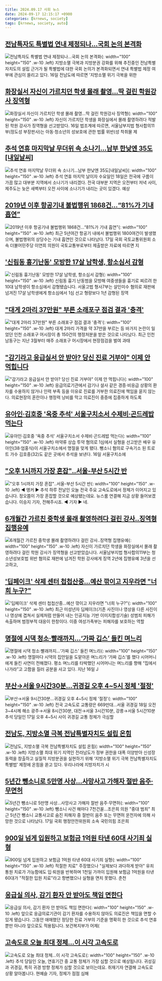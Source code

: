 ```yaml
---
title: 2024.09.17 사회 뉴스
date: 2024-09-17 12:15:17 +0900
categories: [krnews, society]
tags: [krnews, society, auto]
---
```

## [전남특자도 특별법 연내 제정되나…국회 논의 본격화](https://n.news.naver.com/mnews/article/003/0012788955)

![전남특자도 특별법 연내 제정되나…국회 논의 본격화](https://mimgnews.pstatic.net/image/origin/003/2024/09/16/12788955.jpg?type=nf220_150){: width="100" height="150" .w-10 .left}
지방소멸 극복과 지방분권 강화를 위해 추진중인 전남특별자치도의 설립 근거가 될 특별법에 대한 국회 논의가 본격화되면서 연내 특별법 제정 여부에 관심이 쏠리고 있다. 16일 전남도에 따르면 '지방소멸 위기 극복을 위한

## [화장실서 자신이 가르치던 학생 몰래 촬영…딱 걸린 학원강사 징역형](https://n.news.naver.com/mnews/article/088/0000905130)

![화장실서 자신이 가르치던 학생 몰래 촬영…딱 걸린 학원강사 징역형](https://mimgnews.pstatic.net/image/origin/088/2024/09/17/905130.jpg?type=nf220_150){: width="100" height="150" .w-10 .left}
자신이 가르치던 학생을 화장실에서 몰래 촬영하려다 적발된 학원 강사가 징역형을 선고받았다. 16일 법조계에 따르면, 서울남부지법 형사합의11부(정도성 부장판사)는 아동·청소년의 성보호에 관한 법률 위반(성 착취물 제

## [추석 연휴 마지막날 무더위 속 소나기…남부 한낮엔 35도[내일날씨]](https://n.news.naver.com/mnews/article/277/0005473193)

![추석 연휴 마지막날 무더위 속 소나기…남부 한낮엔 35도[내일날씨]](https://mimgnews.pstatic.net/image/origin/277/2024/09/17/5473193.jpg?type=nf220_150){: width="100" height="150" .w-10 .left}
추석 연휴 마지막 날이자 수요일인 18일은 전국에 구름이 가끔 많고 대부분 지역에서 소나기가 내리겠다. 전국 대부분 지역은 오전부터 저녁 사이, 제주도는 늦은 새벽부터 오전 사이에 소나기가 내리는 곳이 있겠다. 예상

## [2019년 이후 항공기내 불법행위 1868건…“81%가 기내 흡연”](https://n.news.naver.com/mnews/article/016/0002363506)

![2019년 이후 항공기내 불법행위 1868건…“81%가 기내 흡연”](https://mimgnews.pstatic.net/image/origin/016/2024/09/17/2363506.jpg?type=nf220_150){: width="100" height="150" .w-10 .left}
최근 5년여간 항공기 내에서 불법행위 1800여건이 발생했으며, 불법행위의 상당수는 기내 흡연인 것으로 나타났다. 17일 국회 국토교통위원회 소속 더불어민주당 이연희 의원이 국토교통부로부터 제출받은 자료에 따르면 지

## ['신림동 흉기난동' 모방한 17살 남학생, 항소심서 감형](https://n.news.naver.com/mnews/article/214/0001374678)

!['신림동 흉기난동' 모방한 17살 남학생, 항소심서 감형](https://mimgnews.pstatic.net/image/origin/214/2024/09/17/1374678.jpg?type=nf220_150){: width="100" height="150" .w-10 .left}
신림동 흉기 난동범을 모방해 여중생들을 흉기로 찌르려 한 10대 남학생이 항소심에서 감형됐습니다. 서울고법 형사7부는 살인미수 혐의로 재판에 넘겨진 17살 남학생에게 항소심에서 1심 선고 형량보다 1년 감형된 징역

## ["대게 2마리 37만원" 부른 소래포구 점검 결과 '충격'](https://n.news.naver.com/mnews/article/014/0005242079)

!["대게 2마리 37만원" 부른 소래포구 점검 결과 '충격'](https://mimgnews.pstatic.net/image/origin/014/2024/09/17/5242079.jpg?type=nf220_150){: width="100" height="150" .w-10 .left}
대게 2마리 가격을 약 37만을 부르는 등 바가지 논란이 일었던 인천 소래포구 어시장이 총 150건의 행정처분을 받은 것으로 나타났다. 최근 인천 남동구는 지난 3월부터 매주 소래포구 어시장에서 현장점검을 벌여 과태

## ["감기라고 응급실서 안 받아? 당신 진료 거부야" 이제 안 먹힙니다](https://n.news.naver.com/mnews/article/011/0004392906)

!["감기라고 응급실서 안 받아? 당신 진료 거부야" 이제 안 먹힙니다](https://mimgnews.pstatic.net/image/origin/011/2024/09/16/4392906.jpg?type=nf220_150){: width="100" height="150" .w-10 .left}
응급의료기관에서 감기나 설사 같은 경증·비응급 상황의 환자를 수용하지 않거나 인력 부족 등을 이유로 진료를 거부한 의료진에 책임을 묻지 않는다. 의료현장의 혼란이나 행정력 낭비를 막고 의료진이 중증에 집중하게 하도록

## [유아인·김호중 '옥중 추석' 서울구치소서 수제비·곤드레밥 먹는다](https://n.news.naver.com/mnews/article/025/0003386755)

![유아인·김호중 '옥중 추석' 서울구치소서 수제비·곤드레밥 먹는다](https://mimgnews.pstatic.net/image/origin/025/2024/09/16/3386755.jpg?type=nf220_150){: width="100" height="150" .w-10 .left}
마약류 상습 투약 혐의로 1심에서 실형을 선고받은 배우 유아인(38·엄홍식)이 서울구치소에서 명절을 맞게 됐다. 뺑소니 혐의로 구속기소 된 트로트 가수 김호중(32)도 같은 곳에서 추석을 보낸다. 16일 서울구치소에

## ["오후 1시까지 가장 혼잡"‥서울-부산 5시간 반](https://n.news.naver.com/mnews/article/214/0001374600)

!["오후 1시까지 가장 혼잡"‥서울-부산 5시간 반](https://mimgnews.pstatic.net/image/origin/214/2024/09/16/1374600.jpg?type=nf220_150){: width="100" height="150" .w-10 .left}
◀ 앵커 ▶ 추석 하루 전날인 오늘 전국 주요 고속도로에서 정체가 이어지고 있습니다. 정오쯤이 가장 혼잡할 것으로 예상됐는데요. 뉴스룸 연결해 지금 상황 들어보겠습니다. 이승지 기자, 전해주시죠. ◀ 기자 ▶ 네.

## [6개월간 가르친 중학생 몰래 촬영하려다 걸린 강사‥징역형 집행유예](https://n.news.naver.com/mnews/article/214/0001374575)

![6개월간 가르친 중학생 몰래 촬영하려다 걸린 강사‥징역형 집행유예](https://mimgnews.pstatic.net/image/origin/214/2024/09/16/1374575.jpg?type=nf220_150){: width="100" height="150" .w-10 .left}
자신이 가르치던 학생을 화장실에서 몰래 촬영하려다 걸린 학원 강사가 징역형을 선고받았습니다. 서울남부지법 형사합의11부는 청소년성보호법 위반 혐의로 재판에 넘겨진 학원 강사에게 징역 2년에 집행유예 3년을 선고하고,

## ['딥페이크' 삭제 센터 첩첩산중…예산 깎이고 지우라면 "너희 누구?"](https://n.news.naver.com/mnews/article/003/0012789009)

!['딥페이크' 삭제 센터 첩첩산중…예산 깎이고 지우라면 "너희 누구?"](https://mimgnews.pstatic.net/image/origin/003/2024/09/16/12789009.jpg?type=nf220_150){: width="100" height="150" .w-10 .left}
최근 미성년자 딥페이크(기존 사진이나 영상을 다른 사진이나 영상에 겹쳐서 실제처럼 만들어 내는 인공지능 기반 이미지합성기술) 성범죄 피해가 속출하며 범정부적 대응이 한창이다. 이중 여성가족부는 피해자를 보호하는 역할

## [명절에 시댁 청소·빨래까지…‘가짜 깁스’ 들킨 며느리](https://n.news.naver.com/mnews/article/081/0003480735)

![명절에 시댁 청소·빨래까지…‘가짜 깁스’ 들킨 며느리](https://mimgnews.pstatic.net/image/origin/081/2024/09/17/3480735.jpg?type=nf220_150){: width="100" height="150" .w-10 .left}
명절마다 시댁의 집안일을 도맡아온 며느리가 ‘가짜 깁스’를 했다 시어머니에게 들킨 사연이 전해졌다. 평소 며느리를 타박했던 시어머니는 며느리를 향해 “집에서 나가라”고 고함을 질러 공분을 사고 있다. 지난 16일 J

## [부산→서울 9시간30분…귀경길 오후 4~5시 정체 '절정'](https://n.news.naver.com/mnews/article/586/0000086871)

![부산→서울 9시간30분…귀경길 오후 4~5시 정체 '절정'](https://mimgnews.pstatic.net/image/origin/586/2024/09/17/86871.jpg?type=nf220_150){: width="100" height="150" .w-10 .left}
전국 고속도로 교통량은 669만대…서울 귀경길 18일 오전 3~4시께 해소 광주→서울 8시간30분, 대전→서울 3시간10분, 강릉→서울 5시간10분 추석 당일인 17일 오후 4~5시 사이 귀경길 교통 정체가 극심할

## [전남도, 지방소멸 극복 전남특별자치도 설립 온힘](https://n.news.naver.com/mnews/article/016/0002363400)

![전남도, 지방소멸 극복 전남특별자치도 설립 온힘](https://mimgnews.pstatic.net/image/origin/016/2024/09/16/2363400.jpg?type=nf220_150){: width="100" height="150" .w-10 .left}
지방소멸 최대 위기 지역인 전라남도가 정부 권한을 대폭 이양받아 신성장 동력을 창출하고 실질적 지방분권을 실현하기 위해 ‘지방소멸 위기 극복 전남특별자치도 특별법’ 제정에 온힘을 쏟고 있다. 우리나라에 지방자치가 시

## [5년간 뺑소니로 5만명 사상…사망사고 가해자 절반 음주·무면허](https://n.news.naver.com/mnews/article/001/0014933587)

![5년간 뺑소니로 5만명 사상…사망사고 가해자 절반 음주·무면허](https://mimgnews.pstatic.net/image/origin/001/2024/09/17/14933587.jpg?type=nf220_150){: width="100" height="150" .w-10 .left}
뺑소니 사건 해마다 7천건꼴…조은희 의원 "중대 범죄" 최근 5년간 뺑소니 교통사고로 숨진 피해자 중 절반이 음주 또는 무면허 운전자에 의해 사망한 것으로 나타났다. 17일 국회 행정안전위원회 소속 국민의힘 조은희

## [900일 넘게 입원하고 보험금 1억원 타낸 60대 사기죄 실형](https://n.news.naver.com/mnews/article/001/0014933559)

![900일 넘게 입원하고 보험금 1억원 타낸 60대 사기죄 실형](https://mimgnews.pstatic.net/image/origin/001/2024/09/17/14933559.jpg?type=nf220_150){: width="100" height="150" .w-10 .left}
적절한 치료" 주장했으나 "실제보다 과다하게 받아" 유죄 통원 치료가 가능함에도 입·퇴원을 반복하며 1천일 가까이 입원해 보험금 1억원을 타낸 60대가 "적절한 입원 치료"라고 항변했으나 실형을 면치 못했다. 춘천

## [응급실 의사, 감기 환자 안 받아도 책임 면한다](https://n.news.naver.com/mnews/article/057/0001842093)

![응급실 의사, 감기 환자 안 받아도 책임 면한다](https://mimgnews.pstatic.net/image/origin/057/2024/09/16/1842093.jpg?type=nf220_150){: width="100" height="150" .w-10 .left}
앞으로 응급의료기관이 감기 환자를 수용하지 않아도 의료진은 책임을 면할 수 있게 됐습니다. 그동안 애매했던 정당한 진료 거부의 기준을 명확히 한 것으로 추석 연휴 뿐만 아니라 앞으로도 적용됩니다. 보건복지부가 어제(

## [고속도로 오늘 최대 정체…이 시각 고속도로](https://n.news.naver.com/mnews/article/056/0011802028)

![고속도로 오늘 최대 정체…이 시각 고속도로](https://mimgnews.pstatic.net/image/origin/056/2024/09/17/11802028.jpg?type=nf220_150){: width="100" height="150" .w-10 .left}
추석 당일인 오늘, 연휴기간 중 교통 정체가 가장 심할 것으로 예상됩니다. 귀성길과 귀경길, 특히 귀경 방향 정체가 심할 것으로 보이는데요. 취재기자 연결해 고속도로 상황 알아봅니다. 현예슬 기자, 정체가 점점 심해

